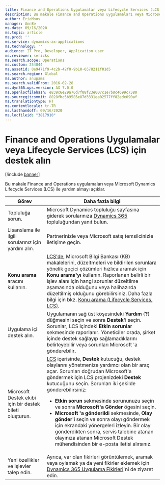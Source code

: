 ```yaml
---
title: Finance and Operations Uygulamalar veya Lifecycle Services (LCS) için destek alın
description: Bu makale Finance and Operations uygulamaları veya Microsoft Dynamics Lifecycle Services (LCS) ile yardım almayı açıklar.
author: EricMoos
manager: AnnBe
ms.date: 09/16/2020
ms.topic: article
ms.prod: ''
ms.service: dynamics-ax-applications
ms.technology: ''
audience: IT Pro, Developer, Application user
ms.reviewer: sericks
ms.search.scope: Operations
ms.custom: 254844
ms.assetid: 0e9471f9-4c2b-42f0-9b10-6578211f01d5
ms.search.region: Global
ms.author: anupams
ms.search.validFrom: 2016-02-28
ms.dyn365.ops.version: AX 7.0.0
ms.openlocfilehash: e839c6e29a76d7f08f23e007c1e7b8c4699c7580
ms.sourcegitcommit: 8028fbc5b9585e87d3331ea02577ff82ede090af
ms.translationtype: HT
ms.contentlocale: tr-TR
ms.lasthandoff: 09/16/2020
ms.locfileid: "3817910"
---
```

# <a name="get-support-for-finance-and-operations-apps-or-lifecycle-services-lcs"></a>Finance and Operations Uygulamalar veya Lifecycle Services (LCS) için destek alın

[!include [banner](../includes/banner.md)]

Bu makale Finance and Operations uygulamaları veya Microsoft Dynamics Lifecycle Services (LCS) ile yardım almayı açıklar. 

<table>
<thead>
<tr>
<th>Görev</th>
<th>Daha fazla bilgi</th>
</tr>
</thead>
<tbody>
<tr>
<td>Topluluğa sorun.</td>
<td>Microsoft Dynamics topluluğu sayfasına giderek sorularınıza <a href="https://community.dynamics.com/">Dynamics 365</a> topluluğundan yanıt bulun.</td>
</tr>
<tr>
<td>Lisanslama ile ilgili sorularınız için yardım alın.</td>
<td>Partnerinizle veya Microsoft satış temsilcinizle iletişime geçin.</td>
</tr>
<tr>
<td><strong>Konu arama</strong> aracını kullanın.</td>
<td><a href="https://lcs.dynamics.com/">LCS'de</a>, Microsoft Bilgi Bankası (KB) makalelerini, düzeltmeleri ve bildirilen sorunlara yönelik geçici çözümleri hızlıca aramak için <strong>Konu arama'yı</strong> kullanın. Raporlanan belirli bir işlev alanı için hangi sorunlar düzeltilme aşamasında olduğunu veya halihazırda düzeltilmiş olduğunu görebilirsiniz. Daha fazla bilgi için bkz. <a href="issue-search-lcs.md">Konu arama (Lifecycle Services, LCS)</a>.</td>
</tr>
<tr>
<td>Uygulama içi destek alın.</td>
<td>Uygulamanın sağ üst köşesindeki <strong>Yardım</strong> (<strong>?</strong>) düğmesini seçin ve sonra <strong>Destek</strong>'i seçin. Sorunlar, LCS içindeki <strong>Etkin sorunlar</strong> sekmesinde raporlanır. Yöneticiler orada, şirket içinde destek sağlayıp sağlamadıklarını belirleyebilir veya sorunları Microsoft 'a gönderebilir.</td>
</tr>
<tr>
<td>Microsoft Destek ekibi için bir destek bileti oluşturun.</td>
<td><a href="https://lcs.dynamics.com/">LCS</a> içerisinde, <strong>Destek</strong> kutucuğu, destek olaylarını yönetmenize yardımcı olan bir araç açar. Sorunları doğrudan Microsoft'a göndermek için LCS projenizdeki <strong>Destek</strong> kutucuğunu seçin. Sorunları iki şekilde gönderebilirsiniz:
<ul>
<li><strong>Etkin sorun</strong> sekmesinde sorununuzu seçin ve sonra <strong>Microsoft'a Gönder</strong> ögesini seçin.</li>
<li><strong>Microsoft 'a gönderildi</strong> sekmesinde, <strong>Olay gönder</strong>'i seçin ve sonra olayı göndermek için ekrandaki yönergeleri izleyin. Bir olay gönderdikten sonra, servis talebine atanan olayınıza atanan Microsoft Destek mühendisinden bir e-posta iletisi alırsınız.</li>
</ul>
</td>
</tr>
<tr>
<td>Yeni özellikler ve işlevler talep edin.</td>
<td>Ayrıca, var olan fikirleri görüntülemek, aramak veya oylamak ya da yeni fikirler eklemek için <a href="https://experience.dynamics.com/ideas/">Dynamics 365 Uygulama Fikirleri</a>'ni de ziyaret edin.</td>
</tr>
</tbody>
</table>
